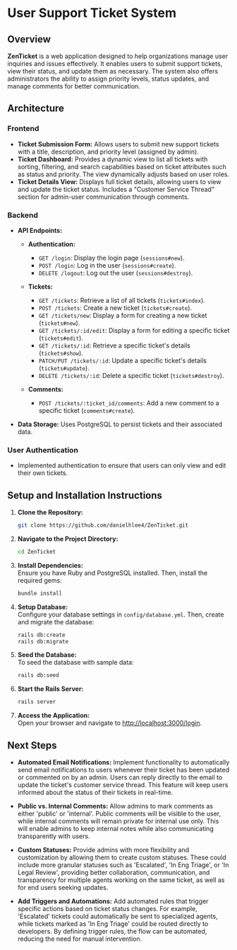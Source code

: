 # User Support Ticket System

## Overview
**ZenTicket** is a web application designed to help organizations manage user inquiries and issues effectively. It enables users to submit support tickets, view their status, and update them as necessary. The system also offers administrators the ability to assign priority levels, status updates, and manage comments for better communication.

## Architecture

### Frontend
- **Ticket Submission Form:** Allows users to submit new support tickets with a title, description, and priority level (assigned by admin).
- **Ticket Dashboard:** Provides a dynamic view to list all tickets with sorting, filtering, and search capabilities based on ticket attributes such as status and priority. The view dynamically adjusts based on user roles.
- **Ticket Details View:** Displays full ticket details, allowing users to view and update the ticket status. Includes a "Customer Service Thread" section for admin-user communication through comments.

### Backend
- **API Endpoints:**
  - **Authentication:**
    - `GET /login`: Display the login page (`sessions#new`).
    - `POST /login`: Log in the user (`sessions#create`).
    - `DELETE /logout`: Log out the user (`sessions#destroy`).

  - **Tickets:**
    - `GET /tickets`: Retrieve a list of all tickets (`tickets#index`).
    - `POST /tickets`: Create a new ticket (`tickets#create`).
    - `GET /tickets/new`: Display a form for creating a new ticket (`tickets#new`).
    - `GET /tickets/:id/edit`: Display a form for editing a specific ticket (`tickets#edit`).
    - `GET /tickets/:id`: Retrieve a specific ticket's details (`tickets#show`).
    - `PATCH/PUT /tickets/:id`: Update a specific ticket's details (`tickets#update`).
    - `DELETE /tickets/:id`: Delete a specific ticket (`tickets#destroy`).

  - **Comments:**
    - `POST /tickets/:ticket_id/comments`: Add a new comment to a specific ticket (`comments#create`).

- **Data Storage:** Uses PostgreSQL to persist tickets and their associated data.

### User Authentication
- Implemented authentication to ensure that users can only view and edit their own tickets.

## Setup and Installation Instructions

1. **Clone the Repository:**
   ```bash
   git clone https://github.com/danielhlee4/ZenTicket.git
2. **Navigate to the Project Directory:**
    ```bash
    cd ZenTicket
3. **Install Dependencies:**<br>
Ensure you have Ruby and PostgreSQL installed. Then, install the required gems:
    ```bash
    bundle install
4. **Setup Database:**<br>
Configure your database settings in `config/database.yml`. Then, create and migrate the database:
    ```bash
    rails db:create
    rails db:migrate
5. **Seed the Database:**<br>
To seed the database with sample data:
    ```bash
    rails db:seed
6. **Start the Rails Server:**
    ```bash
    rails server
7. **Access the Application:**<br>
Open your browser and navigate to [http://localhost:3000/login](http://localhost:3000/login).

## Next Steps

- **Automated Email Notifications:**
  Implement functionality to automatically send email notifications to users whenever their ticket has been updated or commented on by an admin. Users can reply directly to the email to update the ticket's customer service thread. This feature will keep users informed about the status of their tickets in real-time.

- **Public vs. Internal Comments:**
  Allow admins to mark comments as either 'public' or 'internal'. Public comments will be visible to the user, while internal comments will remain private for internal use only. This will enable admins to keep internal notes while also communicating transparently with users.

- **Custom Statuses:**
  Provide admins with more flexibility and customization by allowing them to create custom statuses. These could include more granular statuses such as 'Escalated', 'In Eng Triage', or 'In Legal Review', providing better collaboration, communication, and transparency for multiple agents working on the same ticket, as well as for end users seeking updates.

- **Add Triggers and Automations:**
  Add automated rules that trigger specific actions based on ticket status changes. For example, 'Escalated' tickets could automatically be sent to specialized agents, while tickets marked as 'In Eng Triage' could be routed directly to developers. By defining trigger rules, the flow can be automated, reducing the need for manual intervention.
